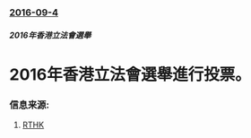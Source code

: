 ### [2016-09-4](/zh/news/2016/09/4/index.md)

##### 2016年香港立法會選舉
# 2016年香港立法會選舉進行投票。 




### 信息来源:

1. [RTHK](http://news.rthk.hk/rthk/ch/component/k2/1283021-20160904.htm)
